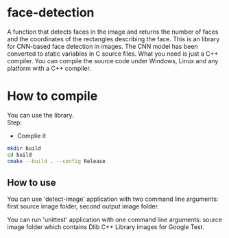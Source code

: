 # face-detection
A function that detects faces in the image and returns the number of faces and the coordinates of the rectangles describing the face.
This is an library for CNN-based face detection in images. The CNN model has been converted to static variables in C source files. What you need is just a C++ compiler. You can compile the source code under Windows, Linux and any platform with a C++ compiler.

# How to compile

You can use the library.  
Step:

- Complie it

```bash
mkdir build
cd build
cmake --build . --config Release
```

## How to use

You can use 'detect-image' application with two command line arguments: first source image folder, second output image folder.

You can run 'unittest' application with one command line arguments: source image folder which contains Dlib C++ Library images for Google Test.
